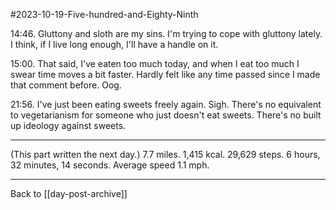 #2023-10-19-Five-hundred-and-Eighty-Ninth

14:46.  Gluttony and sloth are my sins.  I'm trying to cope with gluttony lately.  I think, if I live long enough, I'll have a handle on it.

15:00.  That said, I've eaten too much today, and when I eat too much I swear time moves a bit faster.  Hardly felt like any time passed since I made that comment before.  Oog.

21:56.  I've just been eating sweets freely again.  Sigh.  There's no equivalent to vegetarianism for someone who just doesn't eat sweets.  There's no built up ideology against sweets.

---
(This part written the next day.)  7.7 miles.  1,415 kcal.  29,629 steps.  6 hours, 32 minutes, 14 seconds.  Average speed 1.1 mph.

---
Back to [[day-post-archive]]